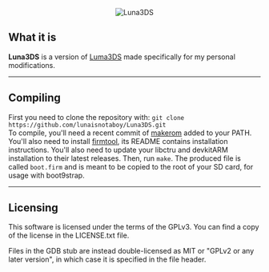 <p align="center">
<img src="https://i.imgur.com/IXFfeLm.png" alt="Luna3DS" title="Luna3DS" />
</p>

## What it is

**Luna3DS** is a version of [Luma3DS](https://github.com/AuroraWright/Luma3DS) made specifically for my personal modifications.

---

## Compiling

First you need to clone the repository with: `git clone https://github.com/lunaisnotaboy/Luna3DS.git`  
To compile, you'll need a recent commit of [makerom](https://github.com/profi200/Project_CTR) added to your PATH. You'll also need to install [firmtool](https://github.com/TuxSH/firmtool), its README contains installation instructions.
You'll also need to update your libctru and devkitARM installation to their latest releases.
Then, run `make`.
The produced file is called `boot.firm` and is meant to be copied to the root of your SD card, for usage with boot9strap.

---

## Licensing

This software is licensed under the terms of the GPLv3.
You can find a copy of the license in the LICENSE.txt file.

Files in the GDB stub are instead double-licensed as MIT or "GPLv2 or any later version", in which case it is specified in the file header.

